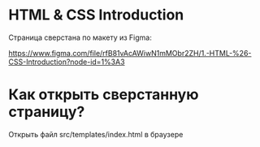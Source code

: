 # HTML & CSS Introduction
Страница сверстана по макету из Figma: 

https://www.figma.com/file/rfB81vAcAWiwN1mMObr2ZH/1.-HTML-%26-CSS-Introduction?node-id=1%3A3

# Как открыть сверстанную страницу?

Открыть файл src/templates/index.html в браузере

